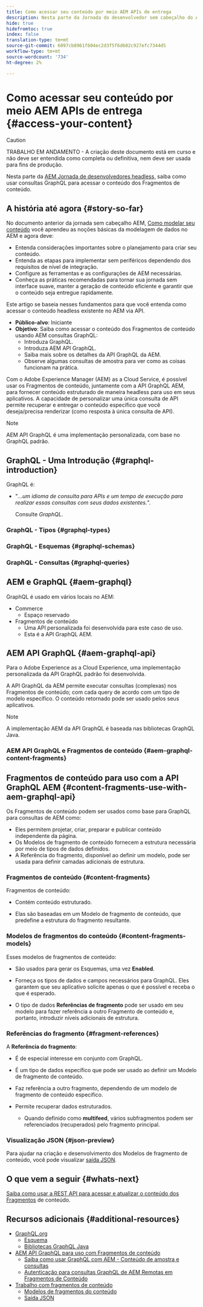 ```yaml
---
title: Como acessar seu conteúdo por meio AEM APIs de entrega
description: Nesta parte da Jornada do desenvolvedor sem cabeçalho do AEM, saiba como usar consultas GraphQL para acessar o conteúdo dos Fragmentos de conteúdo.
hide: true
hidefromtoc: true
index: false
translation-type: tm+mt
source-git-commit: 6097cb8961f604ec2d3f5f6d602c927efc7344d5
workflow-type: tm+mt
source-wordcount: '734'
ht-degree: 2%

---
```



# Como acessar seu conteúdo por meio AEM APIs de entrega {#access-your-content}

>[!CAUTION]
>
>TRABALHO EM ANDAMENTO - A criação deste documento está em curso e não deve ser entendida como completa ou definitiva, nem deve ser usada para fins de produção.

Nesta parte da [AEM Jornada de desenvolvedores headless,](#overview.md) saiba como usar consultas GraphQL para acessar o conteúdo dos Fragmentos de conteúdo.

## A história até agora {#story-so-far}

No documento anterior da jornada sem cabeçalho AEM, [Como modelar seu conteúdo](model-your-content.md) você aprendeu as noções básicas da modelagem de dados no AEM e agora deve:

* Entenda considerações importantes sobre o planejamento para criar seu conteúdo.
* Entenda as etapas para implementar sem periféricos dependendo dos requisitos de nível de integração.
* Configure as ferramentas e as configurações de AEM necessárias.
* Conheça as práticas recomendadas para tornar sua jornada sem interface suave, manter a geração de conteúdo eficiente e garantir que o conteúdo seja entregue rapidamente.

Este artigo se baseia nesses fundamentos para que você entenda como acessar o conteúdo headless existente no AEM via API.

* **Público-alvo**: Iniciante
* **Objetivo**: Saiba como acessar o conteúdo dos Fragmentos de conteúdo usando AEM consultas GraphQL:
   * Introduza GraphQL.
   * Introduza AEM API GraphQL.
   * Saiba mais sobre os detalhes da API GraphQL da AEM.
   * Observe algumas consultas de amostra para ver como as coisas funcionam na prática.

Com o Adobe Experience Manager (AEM) as a Cloud Service, é possível usar os Fragmentos de conteúdo, juntamente com a API GraphQL AEM, para fornecer conteúdo estruturado de maneira headless para uso em seus aplicativos. A capacidade de personalizar uma única consulta de API permite recuperar e entregar o conteúdo específico que você deseja/precisa renderizar (como resposta à única consulta de API).

>[!NOTE]
>AEM API GraphQL é uma implementação personalizada, com base no GraphQL padrão.

## GraphQL - Uma Introdução {#graphql-introduction}

GraphQL é:

* &quot;*...um idioma de consulta para APIs e um tempo de execução para realizar essas consultas com seus dados existentes.*&quot;.

   Consulte *GraphQL*.

### GraphQL - Tipos {#graphql-types}

### GraphQL - Esquemas {#graphql-schemas}

### GraphQL - Consultas {#graphql-queries}

## AEM e GraphQL {#aem-graphql}

GraphQL é usado em vários locais no AEM:

* Commerce
   * Espaço reservado
* Fragmentos de conteúdo
   * Uma API personalizada foi desenvolvida para este caso de uso.
   * Esta é a API GraphQL AEM.

## AEM API GraphQL {#aem-graphql-api}

Para o Adobe Experience as a Cloud Experience, uma implementação personalizada da API GraphQL padrão foi desenvolvida.

A API GraphQL da AEM permite executar consultas (complexas) nos Fragmentos de conteúdo; com cada query de acordo com um tipo de modelo específico. O conteúdo retornado pode ser usado pelos seus aplicativos.

>[!NOTE]
>
>A implementação AEM da API GraphQL é baseada nas bibliotecas GraphQL Java.

### AEM API GraphQL e Fragmentos de conteúdo {#aem-graphql-content-fragments}

## Fragmentos de conteúdo para uso com a API GraphQL AEM {#content-fragments-use-with-aem-graphql-api}

Os Fragmentos de conteúdo podem ser usados como base para GraphQL para consultas de AEM como:

* Eles permitem projetar, criar, preparar e publicar conteúdo independente da página.
* Os Modelos de fragmento de conteúdo fornecem a estrutura necessária por meio de tipos de dados definidos.
* A Referência do fragmento, disponível ao definir um modelo, pode ser usada para definir camadas adicionais de estrutura.

### Fragmentos de conteúdo {#content-fragments}

Fragmentos de conteúdo:

* Contém conteúdo estruturado.

* Elas são baseadas em um Modelo de fragmento de conteúdo, que predefine a estrutura do fragmento resultante.

### Modelos de fragmentos do conteúdo {#content-fragments-models}

Esses modelos de fragmentos de conteúdo:

* São usados para gerar os Esquemas, uma vez **Enabled**.

* Forneça os tipos de dados e campos necessários para GraphQL. Eles garantem que seu aplicativo solicite apenas o que é possível e receba o que é esperado.

* O tipo de dados **Referências de fragmento** pode ser usado em seu modelo para fazer referência a outro Fragmento de conteúdo e, portanto, introduzir níveis adicionais de estrutura.

### Referências do fragmento {#fragment-references}

A **Referência do fragmento**:

* É de especial interesse em conjunto com GraphQL.

* É um tipo de dados específico que pode ser usado ao definir um Modelo de fragmento de conteúdo.

* Faz referência a outro fragmento, dependendo de um modelo de fragmento de conteúdo específico.

* Permite recuperar dados estruturados.

   * Quando definido como **multifeed**, vários subfragmentos podem ser referenciados (recuperados) pelo fragmento principal.

### Visualização JSON {#json-preview}

Para ajudar na criação e desenvolvimento dos Modelos de fragmento de conteúdo, você pode visualizar [saída JSON](/help/assets/content-fragments/content-fragments-json-preview.md).

## O que vem a seguir {#whats-next}

[Saiba como usar a REST API para acessar e atualizar o conteúdo dos Fragmentos](/help/implementing/developing/headless-journey/update-your-content.md) de conteúdo.

## Recursos adicionais {#additional-resources}

* [GraphQL.org](https://graphql.org)
   * [Esquema](https://graphql.org/learn/schema/)
   * [Bibliotecas GraphQL Java](https://graphql.org/code/#java)
* [AEM API GraphQL para uso com Fragmentos de conteúdo](/help/assets/content-fragments/graphql-api-content-fragments.md)
   * [Saiba como usar GraphQL com AEM - Conteúdo de amostra e consultas](/help/assets/content-fragments/content-fragments-graphql-samples.md)
   * [Autenticação para consultas GraphQL de AEM Remotas em Fragmentos de Conteúdo](/help/assets/content-fragments/graphql-authentication-content-fragments.md)
* [Trabalho com fragmentos de conteúdo](/help/assets/content-fragments/content-fragments.md)
   * [Modelos de fragmentos do conteúdo](/help/assets/content-fragments/content-fragments-models.md)
   * [Saída JSON](/help/assets/content-fragments/content-fragments-json-preview.md)
